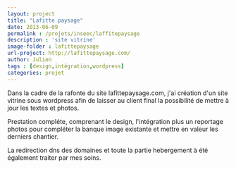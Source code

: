 ```yaml
---
layout: project
title: "Lafitte paysage"
date: 2013-06-09
permalink : /projets/inseec/laffitepaysage
description : 'site vitrine'
image-folder : lafittepaysage
url-project: http://lafittepaysage.com/
author: Julien
tags : [design,intégration,wordpress]
categories: projet
---
```

Dans la cadre de la rafonte du site lafittepaysage.com, j'ai création d'un site vitrine sous wordpress afin de laisser au client final la possibilité de mettre à jour les textes et photos.

Prestation compléte, comprenant le design, l'intégration plus un reportage photos pour compléter la banque image existante et mettre en valeur les derniers chantier.

La redirection dns des domaines et toute la partie hebergement à été également traiter par mes soins.





